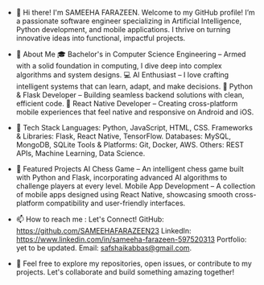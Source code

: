 - 👋  Hi there! I'm SAMEEHA FARAZEEN.
  Welcome to my GitHub profile! I’m a passionate software engineer specializing in Artificial Intelligence, Python development, and mobile applications.
  I thrive on turning innovative ideas into functional, impactful projects.
  
- 👀 About Me
🎓 Bachelor's in Computer Science Engineering – Armed with a solid foundation in computing, I dive deep into complex algorithms and system designs.
💻 AI Enthusiast – I love crafting intelligent systems that can learn, adapt, and make decisions.
🧩 Python & Flask Developer – Building seamless backend solutions with clean, efficient code.
📱 React Native Developer – Creating cross-platform mobile experiences that feel native and responsive on Android and iOS.
 
- 🌱 Tech Stack
Languages: Python, JavaScript, HTML, CSS.
Frameworks & Libraries: Flask, React Native, TensorFlow.
Databases: MySQL, MongoDB, SQLite
Tools & Platforms: Git, Docker, AWS.
Others: REST APIs, Machine Learning, Data Science.

- 💞️  Featured Projects
AI Chess Game – An intelligent chess game built with Python and Flask, incorporating advanced AI algorithms to challenge players at every level.
Mobile App Development – A collection of mobile apps designed using React Native, showcasing smooth cross-platform compatibility and user-friendly interfaces.

- 📫 How to reach me : Let's Connect!
GitHub: https://github.com/SAMEEHAFARAZEEN23
LinkedIn: https://www.linkedin.com/in/sameeha-farazeen-597520313
Portfolio: yet to be updated.
Email: safshaikabbas@gmail.com.

- 🌱 Feel free to explore my repositories, open issues, or contribute to my projects.
Let's collaborate and build something amazing together!
  



